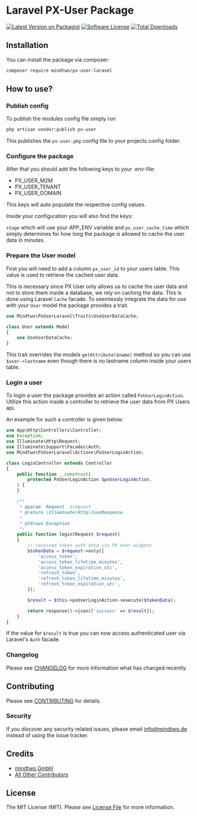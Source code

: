 # Laravel PX-User Package

[![Latest Version on Packagist][ico-version]][link-packagist]
[![Software License][ico-license]](LICENSE.md)
[![Total Downloads][ico-downloads]][link-downloads]

## Installation

You can install the package via composer:

```bash
composer require mindtwo/px-user-laravel
```

## How to use?

### Publish config

To publish the modules config file simply run

```bash
php artisan vendor:publish px-user
```
This publishes the `px-user.php` config file to your projects config folder.

### Configure the package

After that you should add the following keys to your .env-file:

- PX_USER_M2M
- PX_USER_TENANT
- PX_USER_DOMAIN

This keys will auto populate the respective config values.

Inside your configuration you will also find the keys:

`stage` which will use your APP_ENV variable and `px_user_cache_time` which
simply determines for how long the package is allowed to cache the user data in
minutes.

### Prepare the User model

First you will need to add a column `px_user_id` to your users table. This value is
used to retrieve the cached user data.

This is necessary since PX User only allows us to cache the user data and not to store them inside
a database, we rely on caching the data. This is done using Laravel `Cache` facade.
To seemlessly integrate the data for use with your `User` model the package provides
a trait.

```php
use Mindtwo\PxUserLaravel\Traits\UseUserDataCache;

class User extends Model
{
    use UseUserDataCache;
}
```

This trait overrides the models `getAttribute($name)` method so you can use `$user->lastname`
even though there is no lastname column inside your users table.

### Login a user

To login a user the package provides an action called `PxUserLoginAction`. Utilize this action
inside a controller to retrieve the user data from PX Users api.

An example for such a controller is given below:

```php
use App\Http\Controllers\Controller;
use Exception;
use Illuminate\Http\Request;
use Illuminate\Support\Facades\Auth;
use Mindtwo\PxUserLaravel\Actions\PxUserLoginAction;

class LoginController extends Controller
{
    public function __construct(
        protected PxUserLoginAction $pxUserLoginAction,
    ) {
    }

    /**
     * @param  Request  $request
     * @return \Illuminate\Http\JsonResponse
     *
     * @throws Exception
     */
    public function login(Request $request)
    {
        // received token auth data via PX User widgets
        $tokenData = $request->only([
            'access_token',
            'access_token_lifetime_minutes',
            'access_token_expiration_utc',
            'refresh_token',
            'refresh_token_lifetime_minutes',
            'refresh_token_expiration_utc',
        ]);

        $result = $this->pxUserLoginAction->execute($tokenData);

        return response()->json(['success' => $result]);
    }
}
```

If the value for `$result` is true you can now access authenticated user
via Laravel's `Auth` facade.

### Changelog

Please see [CHANGELOG](CHANGELOG.md) for more information what has changed recently.

## Contributing

Please see [CONTRIBUTING](CONTRIBUTING.md) for details.

### Security

If you discover any security related issues, please email info@mindtwo.de instead of using the issue tracker.

## Credits

- [mindtwo GmbH][link-author]
- [All Other Contributors][link-contributors]

## License

The MIT License (MIT). Please see [License File](LICENSE.md) for more information.

[ico-version]: https://img.shields.io/packagist/v/mindtwo/px-user-laravel.svg?style=flat-square
[ico-license]: https://img.shields.io/badge/license-MIT-brightgreen.svg?style=flat-square
[ico-downloads]: https://img.shields.io/packagist/dt/mindtwo/px-user-laravel.svg?style=flat-square
[link-packagist]: https://packagist.org/packages/mindtwo/px-user-laravel
[link-downloads]: https://packagist.org/packages/mindtwo/px-user-laravel
[link-author]: https://github.com/mindtwo
[link-contributors]: ../../contributors
